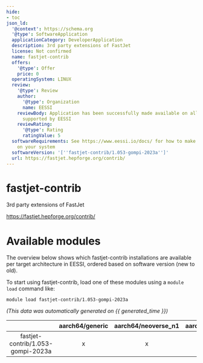 ```yaml
---
hide:
- toc
json_ld:
  '@context': https://schema.org
  '@type': SoftwareApplication
  applicationCategory: DeveloperApplication
  description: 3rd party extensions of FastJet
  license: Not confirmed
  name: fastjet-contrib
  offers:
    '@type': Offer
    price: 0
  operatingSystem: LINUX
  review:
    '@type': Review
    author:
      '@type': Organization
      name: EESSI
    reviewBody: Application has been successfully made available on all architectures
      supported by EESSI
    reviewRating:
      '@type': Rating
      ratingValue: 5
  softwareRequirements: See https://www.eessi.io/docs/ for how to make EESSI available
    on your system
  softwareVersion: '[''fastjet-contrib/1.053-gompi-2023a'']'
  url: https://fastjet.hepforge.org/contrib/
---
```


fastjet-contrib
===============


3rd party extensions of FastJet

https://fastjet.hepforge.org/contrib/
# Available modules


The overview below shows which fastjet-contrib installations are available per target architecture in EESSI, ordered based on software version (new to old).

To start using fastjet-contrib, load one of these modules using a `module load` command like:

```shell
module load fastjet-contrib/1.053-gompi-2023a
```

*(This data was automatically generated on {{ generated_time }})*  

| |aarch64/generic|aarch64/neoverse_n1|aarch64/neoverse_v1|x86_64/generic|x86_64/amd/zen2|x86_64/amd/zen3|x86_64/amd/zen4|x86_64/intel/haswell|x86_64/intel/sapphirerapids|x86_64/intel/skylake_avx512|aarch64/nvidia/grace|
| :---: | :---: | :---: | :---: | :---: | :---: | :---: | :---: | :---: | :---: | :---: | :---: |
|fastjet-contrib/1.053-gompi-2023a|x|x|x|x|x|x|x|x|x|x|x|
